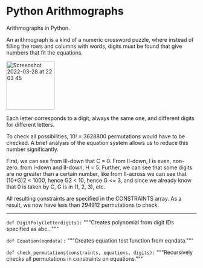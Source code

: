 # Python Arithmographs
Arithmographs in Python.

An arithmograph is a kind of a numeric crossword puzzle, where instead of filling the rows and columns with words, digits must be found that give numbers that fit the equations.

<img width="128" alt="Screenshot 2022-03-28 at 22 03 45" src="https://user-images.githubusercontent.com/98287394/160486881-18b67892-3c49-43ea-a32c-dbca472182b2.png">

Each letter corresponds to a digit, always the same one, and different digits for different letters.

To check all possibilities, 10! = 3628800 permutations would have to be checked. A brief analysis of the equation system allows us to reduce this number significantly.

First, we can see from III-down that C = 0. From II-down, I is even, non-zero. from I-down and II-down, H = 5. Further, we can see that some digits are no greater than a certain number, like from II-across we can see that (10*G)2 < 1000, hence G2 < 10, hence G <= 3, and since we already know that 0 is taken by C, G is in (1, 2, 3), etc.

All resulting constraints are specified in the CONSTRAINTS array. As a result, we now have less than 294912 permutations to check.

--------------------------------------------------------------------------


`def DigitPoly(letterdigits):`
    """Creates polynomial from digit IDs specified as abc..."""


`def Equation(eqndata):`
    """Creates equation test function from eqndata."""


`def check_permutations(constraints, equations, digits):`
    """Recursively checks all permutations in constraints on equations."""
